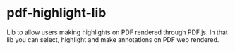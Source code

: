 # pdf-highlight-lib
Lib to allow users making highlights on PDF rendered through PDF.js. In that lib you can select, highlight and make annotations on PDF web rendered.
